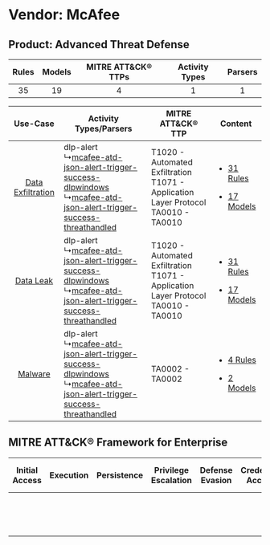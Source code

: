 Vendor: McAfee
==============
Product: Advanced Threat Defense
--------------------------------
| Rules | Models | MITRE ATT&CK® TTPs | Activity Types | Parsers |
|:-----:|:------:|:------------------:|:--------------:|:-------:|
|  35   |   19   |         4          |       1        |    1    |

|    Use-Case    | Activity Types/Parsers    | MITRE ATT&CK® TTP    | Content    |
|:----:| ---- | ---- | ---- |
| [Data Exfiltration](../../../UseCases/uc_data_exfiltration.md) |  dlp-alert<br> ↳[mcafee-atd-json-alert-trigger-success-dlpwindows](Ps/pC_mcafeeatdjsonalerttriggersuccessdlpwindows.md)<br> ↳[mcafee-atd-json-alert-trigger-success-threathandled](Ps/pC_mcafeeatdjsonalerttriggersuccessthreathandled.md)<br> | T1020 - Automated Exfiltration<br>T1071 - Application Layer Protocol<br>TA0010 - TA0010<br> | [<ul><li>31 Rules</li></ul><ul><li>17 Models</li></ul>](RM/r_m_mcafee_advanced_threat_defense_Data_Exfiltration.md) |
|         [Data Leak](../../../UseCases/uc_data_leak.md)         |  dlp-alert<br> ↳[mcafee-atd-json-alert-trigger-success-dlpwindows](Ps/pC_mcafeeatdjsonalerttriggersuccessdlpwindows.md)<br> ↳[mcafee-atd-json-alert-trigger-success-threathandled](Ps/pC_mcafeeatdjsonalerttriggersuccessthreathandled.md)<br> | T1020 - Automated Exfiltration<br>T1071 - Application Layer Protocol<br>TA0010 - TA0010<br> | [<ul><li>31 Rules</li></ul><ul><li>17 Models</li></ul>](RM/r_m_mcafee_advanced_threat_defense_Data_Leak.md)         |
|    [Malware](../../../UseCases/uc_malware.md)    |  dlp-alert<br> ↳[mcafee-atd-json-alert-trigger-success-dlpwindows](Ps/pC_mcafeeatdjsonalerttriggersuccessdlpwindows.md)<br> ↳[mcafee-atd-json-alert-trigger-success-threathandled](Ps/pC_mcafeeatdjsonalerttriggersuccessthreathandled.md)<br> | TA0002 - TA0002<br>    | [<ul><li>4 Rules</li></ul><ul><li>2 Models</li></ul>](RM/r_m_mcafee_advanced_threat_defense_Malware.md)    |

MITRE ATT&CK® Framework for Enterprise
--------------------------------------
| Initial Access | Execution | Persistence | Privilege Escalation | Defense Evasion | Credential Access | Discovery | Lateral Movement | Collection | Command and Control                                                             | Exfiltration                                                                | Impact |
| -------------- | --------- | ----------- | -------------------- | --------------- | ----------------- | --------- | ---------------- | ---------- | ------------------------------------------------------------------------------- | --------------------------------------------------------------------------- | ------ |
|                |           |             |                      |                 |                   |           |                  |            | [Application Layer Protocol](https://attack.mitre.org/techniques/T1071)<br><br> | [Automated Exfiltration](https://attack.mitre.org/techniques/T1020)<br><br> |        |